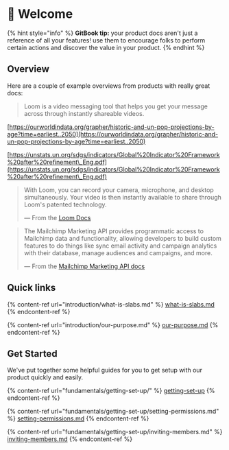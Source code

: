 # 👋 Welcome

{% hint style="info" %}
**GitBook tip:** your product docs aren't just a reference of all your features! use them to encourage folks to perform certain actions and discover the value in your product.
{% endhint %}

## Overview

Here are a couple of example overviews from products with really great docs:

> Loom is a video messaging tool that helps you get your message across through instantly shareable videos.

[https://ourworldindata.org/grapher/historic-and-un-pop-projections-by-age?time=earliest..2050](https://ourworldindata.org/grapher/historic-and-un-pop-projections-by-age?time=earliest..2050)

[https://unstats.un.org/sdgs/indicators/Global%20Indicator%20Framework%20after%20refinement\_Eng.pdf](https://unstats.un.org/sdgs/indicators/Global%20Indicator%20Framework%20after%20refinement\_Eng.pdf)

> With Loom, you can record your camera, microphone, and desktop simultaneously. Your video is then instantly available to share through Loom's patented technology.
>
> — From the [Loom Docs](https://support.loom.com/hc/en-us/articles/360002158057-What-is-Loom-)

> The Mailchimp Marketing API provides programmatic access to Mailchimp data and functionality, allowing developers to build custom features to do things like sync email activity and campaign analytics with their database, manage audiences and campaigns, and more.
>
> — From the [Mailchimp Marketing API docs](https://mailchimp.com/developer/marketing/docs/fundamentals/)

## Quick links

{% content-ref url="introduction/what-is-slabs.md" %}
[what-is-slabs.md](introduction/what-is-slabs.md)
{% endcontent-ref %}

{% content-ref url="introduction/our-purpose.md" %}
[our-purpose.md](introduction/our-purpose.md)
{% endcontent-ref %}

## Get Started

We've put together some helpful guides for you to get setup with our product quickly and easily.

{% content-ref url="fundamentals/getting-set-up/" %}
[getting-set-up](fundamentals/getting-set-up/)
{% endcontent-ref %}

{% content-ref url="fundamentals/getting-set-up/setting-permissions.md" %}
[setting-permissions.md](fundamentals/getting-set-up/setting-permissions.md)
{% endcontent-ref %}

{% content-ref url="fundamentals/getting-set-up/inviting-members.md" %}
[inviting-members.md](fundamentals/getting-set-up/inviting-members.md)
{% endcontent-ref %}
